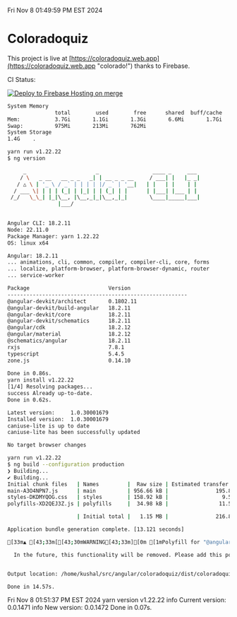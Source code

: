 Fri Nov  8 01:49:59 PM EST 2024

# Coloradoquiz


This project is live at [https://coloradoquiz.web.app](https://coloradoquiz.web.app "colorado!") thanks to Firebase.

CI Status: 

[![Deploy to Firebase Hosting on merge](https://github.com/teamkushal/coloradoquiz/actions/workflows/firebase-hosting-merge.yml/badge.svg)](https://github.com/teamkushal/coloradoquiz/actions/workflows/firebase-hosting-merge.yml)

```bash
System Memory
               total        used        free      shared  buff/cache   available
Mem:           3.7Gi       1.1Gi       1.3Gi       6.6Mi       1.7Gi       2.7Gi
Swap:          975Mi       213Mi       762Mi
System Storage
1.4G	.
```
```bash
yarn run v1.22.22
$ ng version

     _                      _                 ____ _     ___
    / \   _ __   __ _ _   _| | __ _ _ __     / ___| |   |_ _|
   / △ \ | '_ \ / _` | | | | |/ _` | '__|   | |   | |    | |
  / ___ \| | | | (_| | |_| | | (_| | |      | |___| |___ | |
 /_/   \_\_| |_|\__, |\__,_|_|\__,_|_|       \____|_____|___|
                |___/
    

Angular CLI: 18.2.11
Node: 22.11.0
Package Manager: yarn 1.22.22
OS: linux x64

Angular: 18.2.11
... animations, cli, common, compiler, compiler-cli, core, forms
... localize, platform-browser, platform-browser-dynamic, router
... service-worker

Package                         Version
---------------------------------------------------------
@angular-devkit/architect       0.1802.11
@angular-devkit/build-angular   18.2.11
@angular-devkit/core            18.2.11
@angular-devkit/schematics      18.2.11
@angular/cdk                    18.2.12
@angular/material               18.2.12
@schematics/angular             18.2.11
rxjs                            7.8.1
typescript                      5.4.5
zone.js                         0.14.10
    
Done in 0.86s.
yarn install v1.22.22
[1/4] Resolving packages...
success Already up-to-date.
Done in 0.62s.
```
```bash
Latest version:     1.0.30001679
Installed version:  1.0.30001679
caniuse-lite is up to date
caniuse-lite has been successfully updated

No target browser changes
```
```bash
yarn run v1.22.22
$ ng build --configuration production
❯ Building...
✔ Building...
Initial chunk files   | Names         |  Raw size | Estimated transfer size
main-A3O4NPN7.js      | main          | 956.66 kB |               195.85 kB
styles-DKDMYQOG.css   | styles        | 158.92 kB |                 9.51 kB
polyfills-XD2QEJ3Z.js | polyfills     |  34.98 kB |                11.51 kB

                      | Initial total |   1.15 MB |               216.86 kB

Application bundle generation complete. [13.121 seconds]

[33m▲ [43;33m[[43;30mWARNING[43;33m][0m [1mPolyfill for "@angular/localize/init" was added automatically.[0m [1m[35m[plugin angular-polyfills][0m

  In the future, this functionality will be removed. Please add this polyfill in the "polyfills" section of your "angular.json" instead.


Output location: /home/kushal/src/angular/coloradoquiz/dist/coloradoquiz

Done in 14.57s.
```
Fri Nov  8 01:51:37 PM EST 2024
yarn version v1.22.22
info Current version: 0.0.1471
info New version: 0.0.1472
Done in 0.07s.
